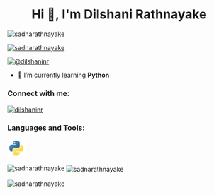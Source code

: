 <h1 align="center">Hi 👋, I'm Dilshani Rathnayake</h1>
<p align="left"> <img src="https://komarev.com/ghpvc/?username=sadnarathnayake&label=Profile%20views&color=0e75b6&style=flat" alt="sadnarathnayake" /> </p>

<p align="left"> <a href="https://github.com/ryo-ma/github-profile-trophy"><img src="https://github-profile-trophy.vercel.app/?username=sadnarathnayake" alt="sadnarathnayake" /></a> </p>

<p align="left"> <a href="https://twitter.com/@dilshaninr" target="blank"><img src="https://img.shields.io/twitter/follow/@dilshaninr?logo=twitter&style=for-the-badge" alt="@dilshaninr" /></a> </p>

- 🌱 I’m currently learning **Python**

<h3 align="left">Connect with me:</h3>
<p align="left">
<a href="https://twitter.com/@dilshaninr" target="blank"><img align="center" src="https://raw.githubusercontent.com/rahuldkjain/github-profile-readme-generator/master/src/images/icons/Social/twitter.svg" alt="dilshaninr" height="30" width="40" /></a>
</p>

<h3 align="left">Languages and Tools:</h3>
<p align="left"> <a href="https://www.python.org" target="_blank" rel="noreferrer"> <img src="https://raw.githubusercontent.com/devicons/devicon/master/icons/python/python-original.svg" alt="python" width="40" height="40"/> </a> </p>

<p><img align="left" src="https://github-readme-stats.vercel.app/api/top-langs?username=sadnarathnayake&show_icons=true&locale=en&layout=compact" alt="sadnarathnayake" /></p>

<p>&nbsp;<img align="center" src="https://github-readme-stats.vercel.app/api?username=sadnarathnayake&show_icons=true&locale=en" alt="sadnarathnayake" /></p>

<p><img align="center" src="https://github-readme-streak-stats.herokuapp.com/?user=sadnarathnayake&" alt="sadnarathnayake" /></p>
